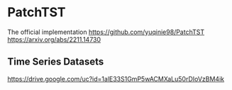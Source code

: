 # PatchTST
The official implementation
https://github.com/yuqinie98/PatchTST
https://arxiv.org/abs/2211.14730

## Time Series Datasets
https://drive.google.com/uc?id=1alE33S1GmP5wACMXaLu50rDIoVzBM4ik
